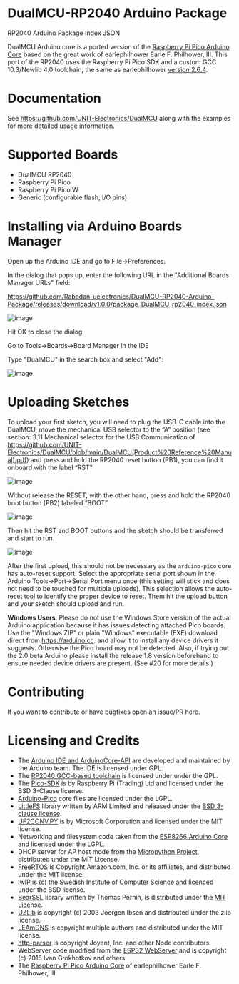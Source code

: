 # DualMCU-RP2040 Arduino Package
RP2040 Arduino Package Index JSON

DualMCU Arduino core is a ported version of the [Raspberry Pi Pico Arduino Core](https://github.com/earlephilhower/arduino-pico) based on the great work of earlephilhower Earle F. Philhower, III. This port of the RP2040 uses the Raspberry Pi Pico SDK and a custom GCC 10.3/Newlib 4.0 toolchain, the same as earlephilhower [version 2.6.4](https://github.com/earlephilhower/arduino-pico/releases/tag/2.6.4).

# Documentation
See https://github.com/UNIT-Electronics/DualMCU along with the examples for more detailed usage information.

# Supported Boards
* DualMCU RP2040
* Raspberry Pi Pico
* Raspberry Pi Pico W
* Generic (configurable flash, I/O pins)

# Installing via Arduino Boards Manager

Open up the Arduino IDE and go to File->Preferences.

In the dialog that pops up, enter the following URL in the "Additional Boards Manager URLs" field:

https://github.com/Rabadan-uelectronics/DualMCU-RP2040-Arduino-Package/releases/download/v1.0.0/package_DualMCU_rp2040_index.json

![image](https://github.com/Rabadan-uelectronics/DualMCU-RP2040/blob/main/releases/download/0.0.0/Preferences-AditionalBoardsManagerURL.png)

Hit OK to close the dialog.

Go to Tools->Boards->Board Manager in the IDE

Type "DualMCU" in the search box and select "Add":

![image](https://github.com/Rabadan-uelectronics/DualMCU-RP2040/blob/main/releases/download/0.0.0/BoardsManager.png)

# Uploading Sketches

To upload your first sketch, you will need to plug the USB-C cable into the DualMCU, move the mechanical USB selector to the “A” position (see section: 3.11 Mechanical selector for the USB Communication of https://github.com/UNIT-Electronics/DualMCU/blob/main/DualMCU(Product%20Reference%20Manual).pdf) and press and hold the RP2040 reset button (PB1), you can find it onboard with the label  “RST”

![image](https://github.com/UNIT-Electronics/DualMCU/blob/main/Docs/RP2040-Reset_BUTTON.jpg)

Without release the RESET, with the other hand, press and hold the RP2040 boot button (PB2) labeled “BOOT” 

![image](https://github.com/UNIT-Electronics/DualMCU/blob/main/Docs/RP2040-Enter_Bootloader_mode.jpg)

Then hit the RST and BOOT buttons and the sketch should be transferred and start to run.

![image](https://github.com/UNIT-Electronics/DualMCU/blob/main/Docs/RP2040-Boot_button.jpg)


After the first upload, this should not be necessary as the `arduino-pico` core has auto-reset support.
Select the appropriate serial port shown in the Arduino Tools->Port->Serial Port menu once (this setting will stick and does not need to be
touched for multiple uploads).   This selection allows the auto-reset tool to identify the proper device to reset.
Them hit the upload button and your sketch should upload and run.

**Windows Users**: Please do not use the Windows Store version of the actual Arduino application
because it has issues detecting attached Pico boards.  Use the "Windows ZIP" or plain "Windows"
executable (EXE)  download direct from https://arduino.cc. and allow it to install any device
drivers it suggests.  Otherwise the Pico board may not be detected.  Also, if trying out the
2.0 beta Arduino please install the release 1.8 version beforehand to ensure needed device drivers
are present.  (See #20 for more details.)


# Contributing
If you want to contribute or have bugfixes open an issue/PR here.

# Licensing and Credits
* The [Arduino IDE and ArduinoCore-API](https://arduino.cc) are developed and maintained by the Arduino team. The IDE is licensed under GPL.
* The [RP2040 GCC-based toolchain](https://github.com/earlephilhower/pico-quick-toolchain) is licensed under under the GPL.
* The [Pico-SDK](https://github.com/raspberrypi/pico-sdk) is by Raspberry Pi (Trading) Ltd and licensed under the BSD 3-Clause license.
* [Arduino-Pico](https://github.com/earlephilhower/arduino-pico) core files are licensed under the LGPL.
* [LittleFS](https://github.com/ARMmbed/littlefs) library written by ARM Limited and released under the [BSD 3-clause license](https://github.com/ARMmbed/littlefs/blob/master/LICENSE.md).
* [UF2CONV.PY](https://github.com/microsoft/uf2) is by Microsoft Corporation and licensed under the MIT license.
* Networking and filesystem code taken from the [ESP8266 Arduino Core](https://github.com/esp8266/Arduino) and licensed under the LGPL.
* DHCP server for AP host mode from the [Micropython Project](https://micropython.org), distributed under the MIT License.
* [FreeRTOS](https://freertos.org) is Copyright Amazon.com, Inc. or its affiliates, and distributed under the MIT license.
* [lwIP](https://savannah.nongnu.org/projects/lwip/) is (c) the Swedish Institute of Computer Science and licenced under the BSD license.
* [BearSSL](https://bearssl.org) library written by Thomas Pornin, is distributed under the [MIT License](https://bearssl.org/#legal-details).
* [UZLib](https://github.com/pfalcon/uzlib) is copyright (c) 2003 Joergen Ibsen and distributed under the zlib license.
* [LEAmDNS](https://github.com/LaborEtArs/ESP8266mDNS) is copyright multiple authors and distributed under the MIT license.
* [http-parser](https://github.com/nodejs/http-parser) is copyright Joyent, Inc. and other Node contributors.
* WebServer code modified from the [ESP32 WebServer](https://github.com/espressif/arduino-esp32/tree/master/libraries/WebServer) and is copyright (c) 2015 Ivan Grokhotkov and others
* The [Raspberry Pi Pico Arduino Core](https://github.com/earlephilhower/arduino-pico) of earlephilhower Earle F. Philhower, III.


